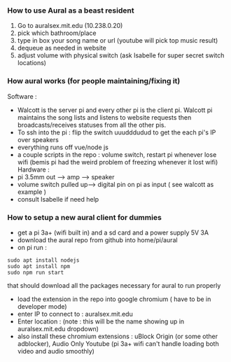 ### How to use Aural as a beast resident
1. Go to auralsex.mit.edu (10.238.0.20)
2. pick which bathroom/place
3. type in box your song name or url (youtube will pick top music result)
4. dequeue as needed in website
5. adjust volume with physical switch (ask Isabelle for super secret switch locations)

### How aural works (for people maintaining/fixing it)
Software : 
- Walcott is the server pi and every other pi is the client pi. Walcott pi maintains the song lists and listens to website requests then broadcasts/receives statuses from all the other pis.
- To ssh into the pi : 
flip the switch uuudddudud to get the each pi's IP over speakers
- everything runs off vue/node js
- a couple scripts in the repo : volume switch,  restart pi whenever lose wifi (bemis pi had the weird problem of freezing whenever it lost wifi)
Hardware : 
- pi 3.5mm out --> amp --> speaker
- volume switch pulled up--> digital pin on pi as input ( see walcott as example )
- consult Isabelle if need help

### How to setup a new aural client for dummies
- get a pi 3a+ (wifi built in) and a sd card and a power supply 5V 3A
- download the aural repo from github into home/pi/aural
- on pi run : 
```
sudo apt install nodejs
sudo apt install npm
sudo npm run start
```
that should download all the packages necessary for aural to run properly
- load the extension in the repo into google chromium ( have to be in developer mode)
- enter IP to connect to : auralsex.mit.edu
- Enter location : <location name> (note : this will be the name showing up in auralsex.mit.edu dropdown)
- also install these chromium extensions : uBlock Origin (or some other adblocker), Audio Only Youtube (pi 3a+ wifi can't handle loading both video and audio smoothly)

